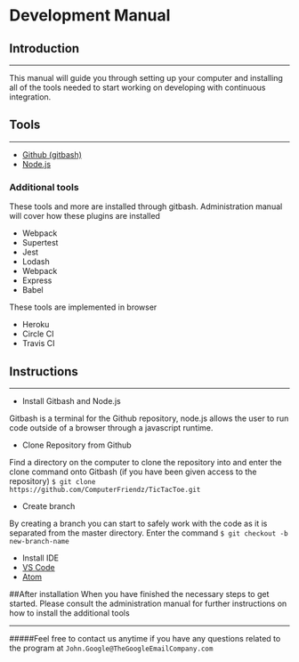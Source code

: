 # Development Manual

## Introduction
---
This manual will guide you through setting up your computer and installing all of the tools needed to start working on developing with continuous integration. 

## Tools
---
* [Github (gitbash)][git]
* [Node.js][node]

[git]: https://git-scm.com/downloads
[node]: https://nodejs.org/en/

### Additional tools
These tools and more are installed through gitbash. Administration manual will cover how these plugins are installed

* Webpack
* Supertest
* Jest
* Lodash
* Webpack 
* Express
* Babel

These tools are implemented in browser

* Heroku 
* Circle CI 
* Travis CI

## Instructions 
---
* Install Gitbash and Node.js

Gitbash is a terminal for the Github repository, node.js allows the user to run code outside of a browser through a javascript runtime.

* Clone Repository from Github 

Find a directory on the computer to clone the repository into and enter the clone command onto Gitbash (if you have been given access to the repository)
`$ git clone https://github.com/ComputerFriendz/TicTacToe.git`

* Create branch 

By creating a branch you can start to safely work with the code as it is separated from the master directory. Enter the command `$ git checkout -b new-branch-name`

* Install IDE
 * [VS Code][IDE1] 
 * [Atom][IDE2]

[IDE1]: https://code.visualstudio.com/
[IDE2]: https://ide.atom.io/

##After installation
When you have finished the necessary steps to get started. Please consult the administration manual for further instructions on how to install the additional tools

---
#####Feel free to contact us anytime if you have any questions related to the program at `John.Google@TheGoogleEmailCompany.com`
